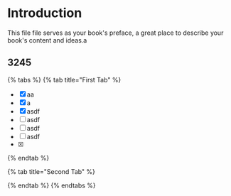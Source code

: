 # Introduction

This file file serves as your book's preface, a great place to describe your book's content and ideas.a

## 3245



{% tabs %}
{% tab title="First Tab" %}
* [x] aa
* [x] a
* [x] asdf
* [ ] asdf
* [ ] asdf
* [ ] asdf
* [x] 
{% endtab %}

{% tab title="Second Tab" %}

{% endtab %}
{% endtabs %}

